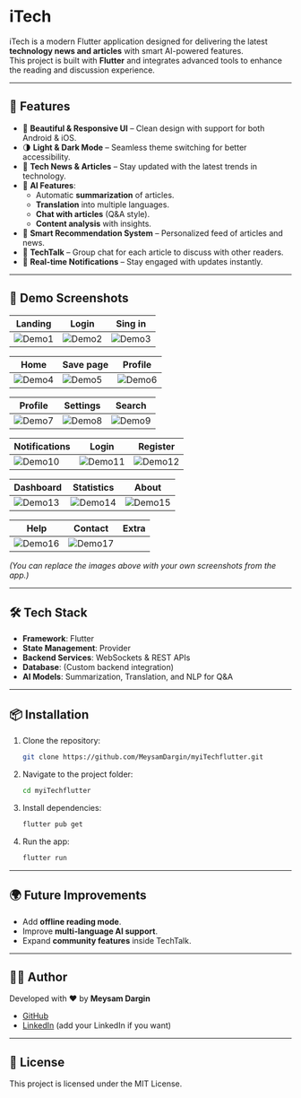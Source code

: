 # iTech

iTech is a modern Flutter application designed for delivering the latest **technology news and articles** with smart AI-powered features.  
This project is built with **Flutter** and integrates advanced tools to enhance the reading and discussion experience.

---

## 🚀 Features

- 📱 **Beautiful & Responsive UI** – Clean design with support for both Android & iOS.  
- 🌗 **Light & Dark Mode** – Seamless theme switching for better accessibility.  
- 📰 **Tech News & Articles** – Stay updated with the latest trends in technology.  
- 🤖 **AI Features**:
  - Automatic **summarization** of articles.  
  - **Translation** into multiple languages.  
  - **Chat with articles** (Q&A style).  
  - **Content analysis** with insights.  
- 🎯 **Smart Recommendation System** – Personalized feed of articles and news.  
- 💬 **TechTalk** – Group chat for each article to discuss with other readers.  
- 🔔 **Real-time Notifications** – Stay engaged with updates instantly.  

---

## 📸 Demo Screenshots  

| Landing | Login | Sing in |  
|------|---------|---------|  
| ![Demo1](demo/Screenshot%202025-09-22%20at%209.02.23%E2%80%AFPM.png) | ![Demo2](demo/Screenshot%202025-09-22%20at%209.02.35%E2%80%AFPM.png) | ![Demo3](demo/Screenshot%202025-09-22%20at%209.02.43%E2%80%AFPM.png) |  

| Home | Save page | Profile |  
|---------------|----------|-----------|  
| ![Demo4](demo/Screenshot%202025-09-22%20at%209.03.07%E2%80%AFPM.png) | ![Demo5](demo/Screenshot%202025-09-22%20at%209.03.18%E2%80%AFPM.png) | ![Demo6](demo/Screenshot%202025-09-22%20at%209.03.43%20PM.png) |  

| Profile | Settings | Search |  
|---------|----------|--------|  
| ![Demo7](demo/Screenshot%202025-09-22%20at%209.03.53%20PM.png) | ![Demo8](demo/Screenshot%202025-09-22%20at%209.04.05%20PM.png) | ![Demo9](demo/Screenshot%202025-09-22%20at%209.04.31%20PM.png) |  

| Notifications | Login | Register |  
|---------------|-------|----------|  
| ![Demo10](demo/Screenshot%202025-09-22%20at%209.04.52%20PM.png) | ![Demo11](demo/Screenshot%202025-09-22%20at%209.05.04%20PM.png) | ![Demo12](demo/Screenshot%202025-09-22%20at%209.05.47%20PM.png) |  

| Dashboard | Statistics | About |  
|-----------|------------|-------|  
| ![Demo13](demo/Screenshot%202025-09-22%20at%209.05.54%20PM.png) | ![Demo14](demo/Screenshot%202025-09-22%20at%209.06.08%20PM.png) | ![Demo15](demo/Screenshot%202025-09-22%20at%209.06.30%20PM.png) |  

| Help | Contact | Extra |  
|------|---------|-------|  
| ![Demo16](demo/Screenshot%202025-09-22%20at%209.06.45%20PM.png) | ![Demo17](demo/Screenshot%202025-09-22%20at%209.06.56%20PM.png) |  |  

*(You can replace the images above with your own screenshots from the app.)*

---

## 🛠️ Tech Stack

- **Framework**: Flutter  
- **State Management**: Provider  
- **Backend Services**: WebSockets & REST APIs  
- **Database**: (Custom backend integration)  
- **AI Models**: Summarization, Translation, and NLP for Q&A  

---

## 📦 Installation

1. Clone the repository:
   ```bash
   git clone https://github.com/MeysamDargin/myiTechflutter.git
   ```
2. Navigate to the project folder:
   ```bash
   cd myiTechflutter
   ```
3. Install dependencies:
   ```bash
   flutter pub get
   ```
4. Run the app:
   ```bash
   flutter run
   ```

---

## 🌍 Future Improvements

- Add **offline reading mode**.  
- Improve **multi-language AI support**.  
- Expand **community features** inside TechTalk.  

---

## 👨‍💻 Author

Developed with ❤️ by **Meysam Dargin**  
- [GitHub](https://github.com/MeysamDargin)  
- [LinkedIn](#) (add your LinkedIn if you want)  

---

## 📜 License

This project is licensed under the MIT License.
